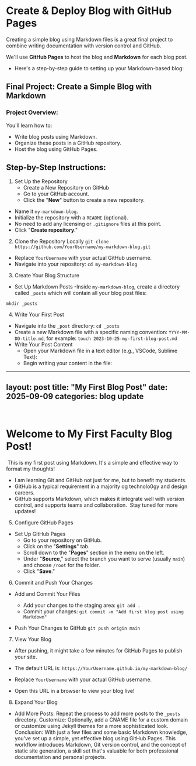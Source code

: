 # Create & Deploy Blog with GitHub Pages

Creating a simple blog using Markdown files is a great final project to combine writing documentation with version control and GitHub. 

We'll use **GitHub Pages** to host the blog and **Markdown** for each blog post. 

- Here's a step-by-step guide to setting up your Markdown-based blog:

## Final Project: Create a Simple Blog with Markdown

### Project Overview:
You'll learn how to:
- Write blog posts using Markdown.
- Organize these posts in a GitHub repository.
- Host the blog using GitHub Pages.

## Step-by-Step Instructions:
1. Set Up the Repository
    - Create a New Repository on GitHub
    - Go to your GitHub account.
    - Click the "**New**" button to create a new repository.

- Name it ``my-markdown-blog``.
- Initialize the repository with a ``README`` (optional). 
- No need to add any licensing or ``.gitignore`` files at this point.
- Click "**Create repository**."

2. Clone the Repository Locally
``git clone https://github.com/YourUsername/my-markdown-blog.git``

- Replace ``YourUsername`` with your actual GitHub username.
- Navigate into your repository:
``cd my-markdown-blog``

3. Create Your Blog Structure
- Set Up Markdown Posts
    -Inside ``my-markdown-blog``, create a directory called    ``_posts`` which will contain all your blog post files:

``mkdir _posts``

4. Write Your First Post
- Navigate into the ``_post`` directory:
``cd _posts``
- Create a new Markdown file with a specific naming convention: ``YYYY-MM-DD-title.md``, for example:
``touch 2023-10-25-my-first-blog-post.md``
- Write Your Post Content
    - Open your Markdown file in a text editor (e.g., VSCode, Sublime Text):
    - Begin writing your content in the file:

---
layout: post
title: "My First Blog Post"
date: 2025-09-09
categories: blog update
---
​
# Welcome to My First Faculty Blog Post!
​
This is my first post using Markdown. It's a simple and effective way to format my thoughts!
​
- I am learning Git and GitHub not just for me, but to benefit my students.
- GitHub is a typical requirement in a majority og technolo0gy and design careers.
- GitHub supports Markdown, which makes it integrate well with version control, and supports teams and collaboration.
​
Stay tuned for more updates!

5. Configure GitHub Pages
- Set Up GitHub Pages
    - Go to your repository on GitHub.
    - Click on the "**Settings**" tab.
    - Scroll down to the "**Pages**" section in the menu on the left.
    - Under "**Source**," select the branch you want to serve (usually ``main``) and choose ``/root`` for the folder.
    - Click "**Save**."

6. Commit and Push Your Changes
- Add and Commit Your Files
    - Add your changes to the staging area:
``git add .``
    - Commit your changes:
``git commit -m "Add first blog post using Markdown"``

- Push Your Changes to GitHub
``git push origin main``

7. View Your Blog
- After pushing, it might take a few minutes for GitHub Pages to publish your site.

- The default URL is: ``https://YourUsername.github.io/my-markdown-blog/``

- Replace ``YourUsername`` with your actual GitHub username.
- Open this URL in a browser to view your blog live!

8. Expand Your Blog
- Add More Posts: Repeat the process to add more posts to the ``_posts`` directory.
Customize: Optionally, add a CNAME file for a custom domain or customize using Jekyll themes for a more sophisticated look.
Conclusion:
With just a few files and some basic Markdown knowledge, you've set up a simple, yet effective blog using GitHub Pages. This workflow introduces Markdown, Git version control, and the concept of static site generation, a skill set that's valuable for both professional documentation and personal projects.